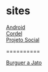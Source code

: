 # sites
<a href="android/index.html">Android</a>
<br>
<a href="cordel/index.html">Cordel</a>
<br>
<a href="projeto_social/index.html">Projeto Social</a>

<p>==========</p>

<a href="burguer_a_jato/index.html">Burguer a Jato</a>